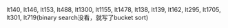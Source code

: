 lt140, lt146, lt153, lt488, lt1300, lt1155, 
lt1478, lt138, lt139, lt162, lt295, lt1705,
lt301, lt719(binary search没看，就写了bucket sort)